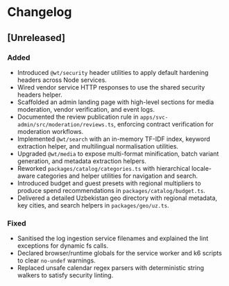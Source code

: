 # Changelog

## [Unreleased]
### Added
- Introduced `@wt/security` header utilities to apply default hardening headers across Node services.
- Wired vendor service HTTP responses to use the shared security headers helper.
- Scaffolded an admin landing page with high-level sections for media moderation, vendor verification, and event logs.
- Documented the review publication rule in `apps/svc-admin/src/moderation/reviews.ts`, enforcing contract verification for moderation workflows.
- Implemented `@wt/search` with an in-memory TF-IDF index, keyword extraction helper, and multilingual normalisation utilities.
- Upgraded `@wt/media` to expose multi-format minification, batch variant generation, and metadata extraction helpers.
- Reworked `packages/catalog/categories.ts` with hierarchical locale-aware categories and helper utilities for navigation and search.
- Introduced budget and guest presets with regional multipliers to produce spend recommendations in `packages/catalog/budget.ts`.
- Delivered a detailed Uzbekistan geo directory with regional metadata, key cities, and search helpers in `packages/geo/uz.ts`.
### Fixed
- Sanitised the log ingestion service filenames and explained the lint exceptions for dynamic fs calls.
- Declared browser/runtime globals for the service worker and k6 scripts to clear `no-undef` warnings.
- Replaced unsafe calendar regex parsers with deterministic string walkers to satisfy security linting.
